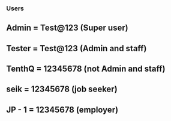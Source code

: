 ### Users
## Admin = Test@123 (Super user)
## Tester = Test@123 (Admin and staff)
## TenthQ = 12345678 (not Admin and staff)
## seik = 12345678 (job seeker)
## JP - 1 = 12345678 (employer)

